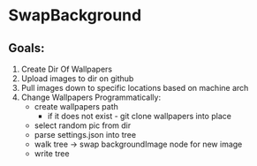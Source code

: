 # SwapBackground
## Goals:
1. Create Dir Of Wallpapers
2. Upload images to dir on github
3. Pull images down to specific locations based on machine arch
4. Change Wallpapers Programmatically:
    - create wallpapers path
        - if it does not exist - git clone wallpapers into place
    - select random pic from dir
    - parse settings.json into tree
    - walk tree -> swap backgroundImage node for new image
    - write tree
